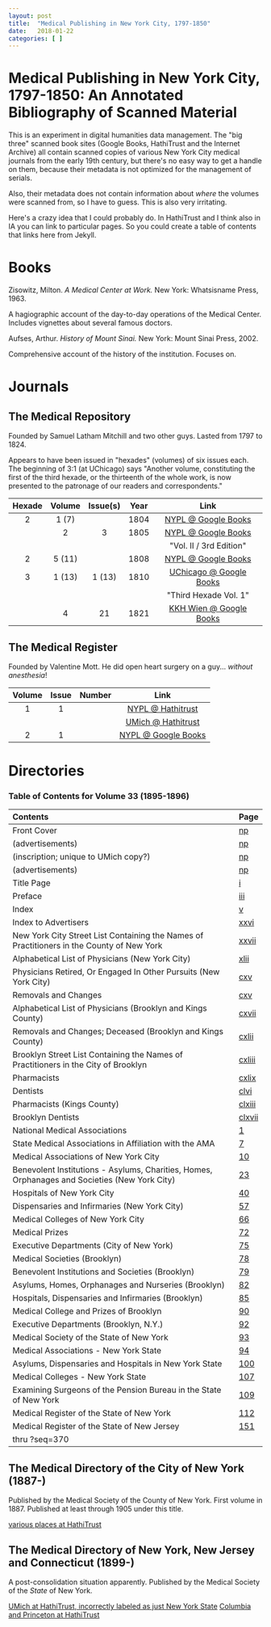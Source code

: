 ```yaml
---
layout: post
title:  "Medical Publishing in New York City, 1797-1850"
date:   2018-01-22
categories: [ ]
---
```


# Medical Publishing in New York City, 1797-1850: An Annotated Bibliography of Scanned Material

This is an experiment in digital humanities data management. The "big three" scanned book sites (Google Books, HathiTrust and the Internet Archive) all contain scanned copies of various New York City medical journals from the early 19th century, but there's no easy way to get a handle on them,  because their metadata is not optimized for the management of serials.

Also, their metadata does not contain information about *where* the volumes were scanned from, so I have to guess. This is also very irritating.

Here's a crazy idea that I could probably do. In HathiTrust and I think also in IA you can link to particular pages. So you could create a table of contents that links here from Jekyll. 

# Books

Zisowitz, Milton. *A Medical Center at Work.* New York: Whatsisname Press, 1963.

A hagiographic account of the day-to-day operations of the Medical Center. Includes vignettes about several famous doctors.

Aufses, Arthur. *History of Mount Sinai.* New York: Mount Sinai Press, 2002.

Comprehensive account of the history of the institution. Focuses on.

# Journals

## The Medical Repository

Founded by Samuel Latham Mitchill and two other guys. Lasted from 1797 to 1824.

Appears to have been issued in "hexades" (volumes) of six issues each. The beginning of 3:1 (at UChicago) says "Another volume, constituting the first of the third hexade, or the thirteenth of the whole work, is now presented to the patronage of our readers and correspondents."

|Hexade| Volume |Issue(s)| Year | Link |
|:----:|:------:|:---:   |:----:|:----:|
| 2    | 1 (7)  |        | 1804 |[NYPL @ Google Books](https://books.google.com/books?id=5U9JAAAAYAAJ)|
|      | 2      | 3      | 1805 |[NYPL @ Google Books](https://books.google.com/books?id=dA5LAAAAYAAJ)|
|      |        |        |      |"Vol. II / 3rd Edition" |
| 2    | 5 (11) |        | 1808 |[NYPL @ Google Books](https://books.google.com/books?id=Ij9JAAAAYAAJ)|
| 3    | 1 (13) | 1 (13) | 1810 |[UChicago @ Google Books](https://books.google.com/books?id=V_wfAQAAMAAJ)|
|      |        |        |      |"Third Hexade Vol. 1" |
|      | 4      | 21     | 1821 |[KKH Wien @ Google Books](https://books.google.com/books?id=VpBbAAAAcAAJ)|


## The Medical Register

Founded by Valentine Mott. He did open heart surgery on a guy... *without anesthesia*!

|Volume|Issue|Number|Link|
|:----:|:---:|:----:|:----:|
| 1    | 1   |      |[NYPL @ Hathitrust](http://web.archive.org)|
|      |     |      |[UMich @ Hathitrust](http://web.archive.org)|
| 2    | 1   |      |[NYPL @ Google Books](http://web.archive.org)|

# Directories

### Table of Contents for Volume 33 (1895-1896)

| Contents | Page |
|:---------|------|
| Front Cover | [np](https://babel.hathitrust.org/cgi/pt?id=mdp.39015072259164;seq=1) |
| (advertisements) | [np](https://babel.hathitrust.org/cgi/pt?id=mdp.39015072259164;seq=2) |
| (inscription; unique to UMich copy?) | [np](https://babel.hathitrust.org/cgi/pt?id=mdp.39015072259164;seq=3) |
| (advertisements) | [np](https://babel.hathitrust.org/cgi/pt?id=mdp.39015072259164;seq=7) |
| Title Page | [i](https://babel.hathitrust.org/cgi/pt?id=mdp.39015072259164;seq=35) |
| Preface | [iii](https://babel.hathitrust.org/cgi/pt?id=mdp.39015072259164;seq=37) |
| Index | [v](https://babel.hathitrust.org/cgi/pt?id=mdp.39015072259164;seq=39) |
| Index to Advertisers | [xxvi](https://babel.hathitrust.org/cgi/pt?id=mdp.39015072259164;seq=1) |
| New York City Street List Containing the Names of Practitioners in the County of New York | [xxvii](https://babel.hathitrust.org/cgi/pt?id=mdp.39015072259164;seq=61) |
| Alphabetical List of Physicians (New York City) | [xlii](https://babel.hathitrust.org/cgi/pt?id=mdp.39015072259164;seq=76) |
| Physicians Retired, Or Engaged In Other Pursuits (New York City) | [cxv](https://babel.hathitrust.org/cgi/pt?id=mdp.39015072259164;seq=153) |
| Removals and Changes | [cxv](https://babel.hathitrust.org/cgi/pt?id=mdp.39015072259164;seq=153) |
| Alphabetical List of Physicians (Brooklyn and Kings County) | [cxvii](https://babel.hathitrust.org/cgi/pt?id=mdp.39015072259164;seq=155) |
| Removals and Changes; Deceased (Brooklyn and Kings County) | [cxlii](https://babel.hathitrust.org/cgi/pt?id=mdp.39015072259164;seq=180) |
| Brooklyn Street List Containing the Names of Practitioners in the City of Brooklyn | [cxliii](https://babel.hathitrust.org/cgi/pt?id=mdp.39015072259164;seq=181) |
| Pharmacists | [cxlix](https://babel.hathitrust.org/cgi/pt?id=mdp.39015072259164;seq=187) |
| Dentists | [clvi](https://babel.hathitrust.org/cgi/pt?id=mdp.39015072259164;seq=194) |
| Pharmacists (Kings County) | [clxiii](https://babel.hathitrust.org/cgi/pt?id=mdp.39015072259164;seq=201) |
| Brooklyn Dentists | [clxvii](https://babel.hathitrust.org/cgi/pt?id=mdp.39015072259164;seq=205) |
| National Medical Associations | [1](https://babel.hathitrust.org/cgi/pt?id=mdp.39015072259164;seq=207) |
| State Medical Associations in Affiliation with the AMA | [7](https://babel.hathitrust.org/cgi/pt?id=mdp.39015072259164;seq=213) |
| Medical Associations of New York City | [10](https://babel.hathitrust.org/cgi/pt?id=mdp.39015072259164;seq=216) |
| Benevolent Institutions - Asylums, Charities, Homes, Orphanages and Societies (New York City) | [23](https://babel.hathitrust.org/cgi/pt?id=mdp.39015072259164;seq=229) |
| Hospitals of New York City | [40](https://babel.hathitrust.org/cgi/pt?id=mdp.39015072259164;seq=246) |
| Dispensaries and Infirmaries (New York City) | [57](https://babel.hathitrust.org/cgi/pt?id=mdp.39015072259164;seq=263) |
| Medical Colleges of New York City | [66](https://babel.hathitrust.org/cgi/pt?id=mdp.39015072259164;seq=272) |
| Medical Prizes | [72](https://babel.hathitrust.org/cgi/pt?id=mdp.39015072259164;seq=278) |
| Executive Departments (City of New York) | [75](https://babel.hathitrust.org/cgi/pt?id=mdp.39015072259164;seq=281) |
| Medical Societies (Brooklyn) | [78](https://babel.hathitrust.org/cgi/pt?id=mdp.39015072259164;seq=284) |
| Benevolent Institutions and Societies (Brooklyn) | [79](https://babel.hathitrust.org/cgi/pt?id=mdp.39015072259164;seq=285) |
| Asylums, Homes, Orphanages and Nurseries (Brooklyn) | [82](https://babel.hathitrust.org/cgi/pt?id=mdp.39015072259164;seq=288) |
| Hospitals, Dispensaries and Infirmaries (Brooklyn) | [85](https://babel.hathitrust.org/cgi/pt?id=mdp.39015072259164;seq=291) |
| Medical College and Prizes of Brooklyn | [90](https://babel.hathitrust.org/cgi/pt?id=mdp.39015072259164;seq=296) |
| Executive Departments (Brooklyn, N.Y.) | [92](https://babel.hathitrust.org/cgi/pt?id=mdp.39015072259164;seq=298) |
| Medical Society of the State of New York | [93](https://babel.hathitrust.org/cgi/pt?id=mdp.39015072259164;seq=299) |
| Medical Associations - New York State | [94](https://babel.hathitrust.org/cgi/pt?id=mdp.39015072259164;seq=300) |
| Asylums, Dispensaries and Hospitals in New York State | [100](https://babel.hathitrust.org/cgi/pt?id=mdp.39015072259164;seq=306) |
| Medical Colleges - New York State | [107](https://babel.hathitrust.org/cgi/pt?id=mdp.39015072259164;seq=313) |
| Examining Surgeons of the Pension Bureau in the State of New York | [109](https://babel.hathitrust.org/cgi/pt?id=mdp.39015072259164;seq=315) |
| Medical Register of the State of New York | [112](https://babel.hathitrust.org/cgi/pt?id=mdp.39015072259164;seq=318) |
| Medical Register of the State of New Jersey | [151](https://babel.hathitrust.org/cgi/pt?id=mdp.39015072259164;seq=357) |
| thru ?seq=370 | |

## The Medical Directory of the City of New York (1887-)

Published by the Medical Society of the County of New York. First volume in 1887. Published at least through 1905 under this title.

[various places at HathiTrust](https://catalog.hathitrust.org/Record/008607461)

## The Medical Directory of New York, New Jersey and Connecticut (1899-)

A post-consolidation situation apparently. Published by the Medical Society of the *State* of New York.

[UMich at HathiTrust, incorrectly labeled as just New York State](https://catalog.hathitrust.org/Record/001719171)
[Columbia and Princeton at HathiTrust](https://catalog.hathitrust.org/Record/009027724)

